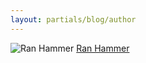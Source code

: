 ```yaml
---
layout: partials/blog/author
---
```


![Ran Hammer](//assets/img/team/members/RanHammer.jpeg)
[Ran Hammer](https://www.linkedin.com/in/ran-hammer-32323278/ "link")
